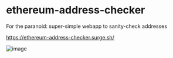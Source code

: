 # ethereum-address-checker

For the paranoid: super-simple webapp to sanity-check addresses

https://ethereum-address-checker.surge.sh/

![image](https://user-images.githubusercontent.com/5450382/110471747-cc14ae80-80dc-11eb-972c-69ce9fa5a9ec.png)
